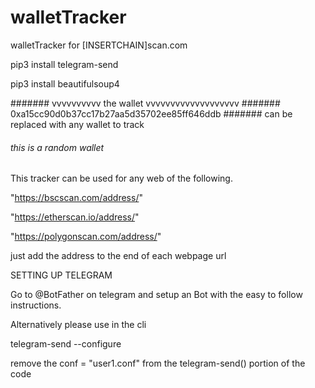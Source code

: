# walletTracker
walletTracker for [INSERTCHAIN]scan.com

pip3 install telegram-send

pip3 install beautifulsoup4

####### vvvvvvvvvv the wallet vvvvvvvvvvvvvvvvvvv
####### 0xa15cc90d0b37cc17b27aa5d35702ee85ff646ddb
####### can be replaced with any wallet to track
###### this is a random wallet

This tracker can be used for any web of the following.

"https://bscscan.com/address/"

"https://etherscan.io/address/"

"https://polygonscan.com/address/"

just add the address to the end of each webpage url

SETTING UP TELEGRAM

Go to @BotFather on telegram and setup an Bot with the easy to follow instructions.

Alternatively please use in the cli

telegram-send --configure

remove the conf = "user1.conf" from the telegram-send() portion of the code
